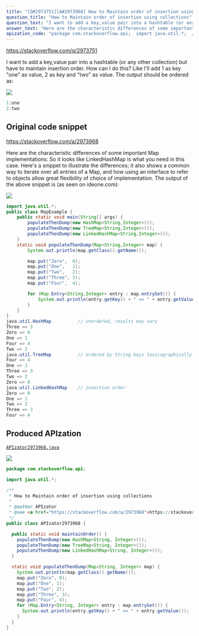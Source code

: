 ```yaml
---
title: "[Q#2973751][A#2973968] How to Maintain order of insertion using collections"
question_title: "How to Maintain order of insertion using collections"
question_text: "I want to add a key,value pair into a hashtable (or any other collection) but have to maintain insertion order. How can I do this? Like I'll add 1 as key \"one\" as value, 2 as key and \"two\" as value. The output should be ordered as:"
answer_text: "Here are the characteristic differences of some important Map implementations: So it looks like LinkedHashMap is what you need in this case. Here's a snippet to illustrate the differences; it also shows a common way to iterate over all entries of a Map, and how using an interface to refer to objects allow great flexibility of choice of implementation. The output of the above snippet is (as seen on ideone.com):"
apization_code: "package com.stackoverflow.api;  import java.util.*;  /**  * How to Maintain order of insertion using collections  *  * @author APIzator  * @see <a href=\"https://stackoverflow.com/a/2973968\">https://stackoverflow.com/a/2973968</a>  */ public class APIzator2973968 {    public static void maintainOrder() {     populateThenDump(new HashMap<String, Integer>());     populateThenDump(new TreeMap<String, Integer>());     populateThenDump(new LinkedHashMap<String, Integer>());   }    static void populateThenDump(Map<String, Integer> map) {     System.out.println(map.getClass().getName());     map.put(\"Zero\", 0);     map.put(\"One\", 1);     map.put(\"Two\", 2);     map.put(\"Three\", 3);     map.put(\"Four\", 4);     for (Map.Entry<String, Integer> entry : map.entrySet()) {       System.out.println(entry.getKey() + \" => \" + entry.getValue());     }   } }"
---
```


https://stackoverflow.com/q/2973751

I want to add a key,value pair into a hashtable (or any other collection) but have to maintain insertion order. How can I do this?
Like I&#x27;ll add 1 as key &quot;one&quot; as value, 2 as key and &quot;two&quot; as value.
The output should be ordered as:


<div class="code-logo"><img src="/stackoverflow.png" /></div>

```java
1:one
2:two
```


## Original code snippet

https://stackoverflow.com/a/2973968

Here are the characteristic differences of some important Map implementations:
So it looks like LinkedHashMap is what you need in this case.
Here&#x27;s a snippet to illustrate the differences; it also shows a common way to iterate over all entries of a Map, and how using an interface to refer to objects allow great flexibility of choice of implementation.
The output of the above snippet is (as seen on ideone.com):

<div class="code-logo"><img src="/stackoverflow.png" /></div>

```java
import java.util.*;
public class MapExample {
    public static void main(String[] args) {
        populateThenDump(new HashMap<String,Integer>());
        populateThenDump(new TreeMap<String,Integer>());
        populateThenDump(new LinkedHashMap<String,Integer>());
    }
    static void populateThenDump(Map<String,Integer> map) {
        System.out.println(map.getClass().getName());

        map.put("Zero",  0);
        map.put("One",   1);
        map.put("Two",   2);
        map.put("Three", 3);
        map.put("Four",  4);

        for (Map.Entry<String,Integer> entry : map.entrySet()) {
            System.out.println(entry.getKey() + " => " + entry.getValue());
        }
    }
}
java.util.HashMap          // unordered, results may vary
Three => 3
Zero => 0
One => 1
Four => 4
Two => 2
java.util.TreeMap          // ordered by String keys lexicographically
Four => 4
One => 1
Three => 3
Two => 2
Zero => 0
java.util.LinkedHashMap    // insertion order
Zero => 0
One => 1
Two => 2
Three => 3
Four => 4
```

## Produced APIzation

[`APIzator2973968.java`](https://github.com/pasqualesalza/apization/raw/main/data/search/APIzator2973968.java)

<div class="code-logo"><img src="/apizator.png" /></div>

```java
package com.stackoverflow.api;

import java.util.*;

/**
 * How to Maintain order of insertion using collections
 *
 * @author APIzator
 * @see <a href="https://stackoverflow.com/a/2973968">https://stackoverflow.com/a/2973968</a>
 */
public class APIzator2973968 {

  public static void maintainOrder() {
    populateThenDump(new HashMap<String, Integer>());
    populateThenDump(new TreeMap<String, Integer>());
    populateThenDump(new LinkedHashMap<String, Integer>());
  }

  static void populateThenDump(Map<String, Integer> map) {
    System.out.println(map.getClass().getName());
    map.put("Zero", 0);
    map.put("One", 1);
    map.put("Two", 2);
    map.put("Three", 3);
    map.put("Four", 4);
    for (Map.Entry<String, Integer> entry : map.entrySet()) {
      System.out.println(entry.getKey() + " => " + entry.getValue());
    }
  }
}

```